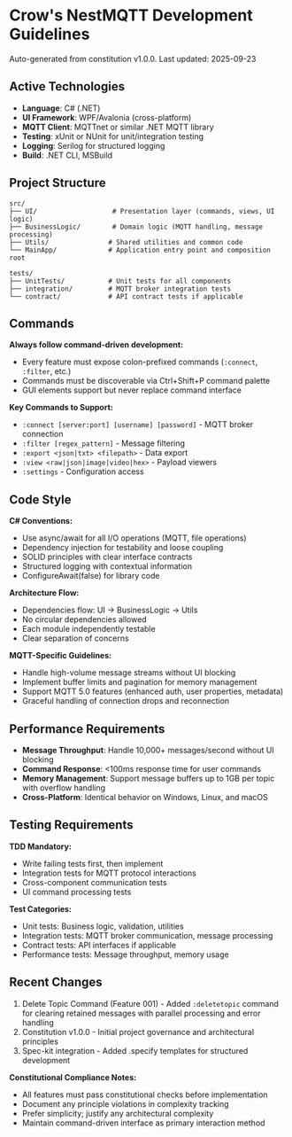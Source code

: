 # Crow's NestMQTT Development Guidelines

Auto-generated from constitution v1.0.0. Last updated: 2025-09-23

## Active Technologies
- **Language**: C# (.NET)
- **UI Framework**: WPF/Avalonia (cross-platform)
- **MQTT Client**: MQTTnet or similar .NET MQTT library
- **Testing**: xUnit or NUnit for unit/integration testing
- **Logging**: Serilog for structured logging
- **Build**: .NET CLI, MSBuild

## Project Structure
```
src/
├── UI/                   # Presentation layer (commands, views, UI logic)
├── BusinessLogic/        # Domain logic (MQTT handling, message processing)
├── Utils/               # Shared utilities and common code
└── MainApp/             # Application entry point and composition root

tests/
├── UnitTests/           # Unit tests for all components
├── integration/         # MQTT broker integration tests
└── contract/            # API contract tests if applicable
```

## Commands
**Always follow command-driven development:**
- Every feature must expose colon-prefixed commands (`:connect`, `:filter`, etc.)
- Commands must be discoverable via Ctrl+Shift+P command palette
- GUI elements support but never replace command interface

**Key Commands to Support:**
- `:connect [server:port] [username] [password]` - MQTT broker connection
- `:filter [regex_pattern]` - Message filtering
- `:export <json|txt> <filepath>` - Data export
- `:view <raw|json|image|video|hex>` - Payload viewers
- `:settings` - Configuration access

## Code Style
**C# Conventions:**
- Use async/await for all I/O operations (MQTT, file operations)
- Dependency injection for testability and loose coupling
- SOLID principles with clear interface contracts
- Structured logging with contextual information
- ConfigureAwait(false) for library code

**Architecture Flow:**
- Dependencies flow: UI → BusinessLogic → Utils
- No circular dependencies allowed
- Each module independently testable
- Clear separation of concerns

**MQTT-Specific Guidelines:**
- Handle high-volume message streams without UI blocking
- Implement buffer limits and pagination for memory management
- Support MQTT 5.0 features (enhanced auth, user properties, metadata)
- Graceful handling of connection drops and reconnection

## Performance Requirements
- **Message Throughput**: Handle 10,000+ messages/second without UI blocking
- **Command Response**: <100ms response time for user commands
- **Memory Management**: Support message buffers up to 1GB per topic with overflow handling
- **Cross-Platform**: Identical behavior on Windows, Linux, and macOS

## Testing Requirements
**TDD Mandatory:**
- Write failing tests first, then implement
- Integration tests for MQTT protocol interactions
- Cross-component communication tests
- UI command processing tests

**Test Categories:**
- Unit tests: Business logic, validation, utilities
- Integration tests: MQTT broker communication, message processing
- Contract tests: API interfaces if applicable
- Performance tests: Message throughput, memory usage

## Recent Changes
1. Delete Topic Command (Feature 001) - Added `:deletetopic` command for clearing retained messages with parallel processing and error handling
2. Constitution v1.0.0 - Initial project governance and architectural principles
3. Spec-kit integration - Added .specify templates for structured development

<!-- MANUAL ADDITIONS START -->
**Constitutional Compliance Notes:**
- All features must pass constitutional checks before implementation
- Document any principle violations in complexity tracking
- Prefer simplicity; justify any architectural complexity
- Maintain command-driven interface as primary interaction method
<!-- MANUAL ADDITIONS END -->